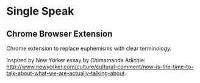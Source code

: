 # Single Speak
## Chrome Browser Extension

Chrome extension to replace euphemisms with clear terminology.

Inspired by New Yorker essay by Chimamanda Adichie: http://www.newyorker.com/culture/cultural-comment/now-is-the-time-to-talk-about-what-we-are-actually-talking-about.
